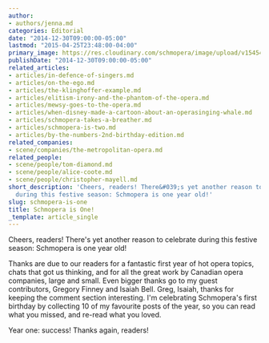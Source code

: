 ```yaml
---
author:
- authors/jenna.md
categories: Editorial
date: "2014-12-30T09:00:00-05:00"
lastmod: "2015-04-25T23:48:00-04:00"
primary_image: https://res.cloudinary.com/schmopera/image/upload/v1545409169/media/webhook-uploads/1428856185942/Birthday-Cupcake.jpg.jpg
publishDate: "2014-12-30T09:00:00-05:00"
related_articles:
- articles/in-defence-of-singers.md
- articles/on-the-ego.md
- articles/the-klinghoffer-example.md
- articles/elitism-irony-and-the-phantom-of-the-opera.md
- articles/mewsy-goes-to-the-opera.md
- articles/when-disney-made-a-cartoon-about-an-operasinging-whale.md
- articles/schmopera-takes-a-breather.md
- articles/schmopera-is-two.md
- articles/by-the-numbers-2nd-birthday-edition.md
related_companies:
- scene/companies/the-metropolitan-opera.md
related_people:
- scene/people/tom-diamond.md
- scene/people/alice-coote.md
- scene/people/christopher-mayell.md
short_description: 'Cheers, readers! There&#039;s yet another reason to celebrate
  during this festive season: Schmopera is one year old!'
slug: schmopera-is-one
title: Schmopera is One!
_template: article_single
---
```


<p style="text-align: left;">
	Cheers, readers! There's yet another reason to celebrate during this festive season: Schmopera is one year old!
</p>
<p style="text-align: left;">
	Thanks are due to our readers for a fantastic first year of hot opera topics, chats that got us thinking, and for all the great work by Canadian opera companies, large and small.  Even bigger thanks go to my guest contributors, Gregory Finney and Isaiah Bell. Greg, Isaiah, thanks for keeping the comment section interesting. I'm celebrating Schmopera's first birthday by collecting 10 of my favourite posts of the year, so you can read what you missed, and re-read what you loved.
</p>
<p style="text-align: left;">
	Year one: success! Thanks again, readers!
</p>

